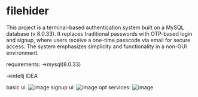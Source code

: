 # filehider
This project is a terminal-based authentication system built on a MySQL database (v 8.0.33). 
It replaces traditional passwords with OTP-based login and signup, where users receive a one-time passcode via email for secure access. 
The system emphasizes simplicity and functionality in a non-GUI environment.

requirements:
->mysql(8.0.33)     

->intellj IDEA

basic ui:
![image](https://github.com/user-attachments/assets/11237aaf-20c1-4d12-b3bc-f75b961b0f6d)
signup ui:
![image](https://github.com/user-attachments/assets/e8692ab2-5d8a-4a99-be12-960246b129b6)
opt services:
![image](https://github.com/user-attachments/assets/1dc45155-c0b2-4ffa-a716-c5af6faf2fff)
